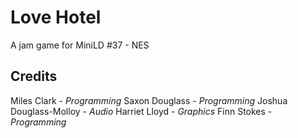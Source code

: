 Love Hotel
==========

A jam game for MiniLD #37 - NES

Credits
-------
Miles Clark - *Programming*
Saxon Douglass - *Programming*
Joshua Douglass-Molloy - *Audio*
Harriet Lloyd - *Graphics*
Finn Stokes - *Programming*
